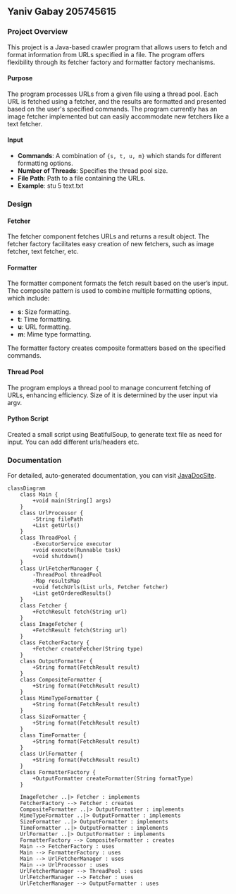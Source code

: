 
## Yaniv Gabay 205745615

### Project Overview

This project is a Java-based crawler program that allows users to fetch and format information from URLs specified in a file. The program offers flexibility through its fetcher factory and formatter factory mechanisms.

#### Purpose
The program processes URLs from a given file using a thread pool. Each URL is fetched using a fetcher, and the results are formatted and presented based on the user's specified commands. The program currently has an image fetcher implemented but can easily accommodate new fetchers like a text fetcher.

#### Input
- **Commands**: A combination of `{s, t, u, m}` which stands for different formatting options.
- **Number of Threads**: Specifies the thread pool size.
- **File Path**: Path to a file containing the URLs.
- **Example**: stu 5 text.txt

### Design

#### Fetcher
The fetcher component fetches URLs and returns a result object. The fetcher factory facilitates easy creation of new fetchers, such as image fetcher, text fetcher, etc.

#### Formatter
The formatter component formats the fetch result based on the user’s input. The composite pattern is used to combine multiple formatting options, which include:
- **s**: Size formatting.
- **t**: Time formatting.
- **u**: URL formatting.
- **m**: Mime type formatting.

The formatter factory creates composite formatters based on the specified commands.

#### Thread Pool
The program employs a thread pool to manage concurrent fetching of URLs, enhancing efficiency.
Size of it is determined by the user input via argv.

#### Python Script
Created a small script using BeatifulSoup, to generate text file as need for input.
You can add different urls/headers etc.

### Documentation

For detailed, auto-generated documentation, you can visit [JavaDocSite](docs/index.html).

```mermaid
classDiagram
    class Main {
        +void main(String[] args)
    }
    class UrlProcessor {
        -String filePath
        +List getUrls()
    }
    class ThreadPool {
        -ExecutorService executor
        +void execute(Runnable task)
        +void shutdown()
    }
    class UrlFetcherManager {
        -ThreadPool threadPool
        -Map resultsMap
        +void fetchUrls(List urls, Fetcher fetcher)
        +List getOrderedResults()
    }
    class Fetcher {
        +FetchResult fetch(String url)
    }
    class ImageFetcher {
        +FetchResult fetch(String url)
    }
    class FetcherFactory {
        +Fetcher createFetcher(String type)
    }
    class OutputFormatter {
        +String format(FetchResult result)
    }
    class CompositeFormatter {
        +String format(FetchResult result)
    }
    class MimeTypeFormatter {
        +String format(FetchResult result)
    }
    class SizeFormatter {
        +String format(FetchResult result)
    }
    class TimeFormatter {
        +String format(FetchResult result)
    }
    class UrlFormatter {
        +String format(FetchResult result)
    }
    class FormatterFactory {
        +OutputFormatter createFormatter(String formatType)
    }

    ImageFetcher ..|> Fetcher : implements
    FetcherFactory --> Fetcher : creates
    CompositeFormatter ..|> OutputFormatter : implements
    MimeTypeFormatter ..|> OutputFormatter : implements
    SizeFormatter ..|> OutputFormatter : implements
    TimeFormatter ..|> OutputFormatter : implements
    UrlFormatter ..|> OutputFormatter : implements
    FormatterFactory --> CompositeFormatter : creates
    Main --> FetcherFactory : uses
    Main --> FormatterFactory : uses
    Main --> UrlFetcherManager : uses
    Main --> UrlProcessor : uses
    UrlFetcherManager --> ThreadPool : uses
    UrlFetcherManager --> Fetcher : uses
    UrlFetcherManager --> OutputFormatter : uses



```
